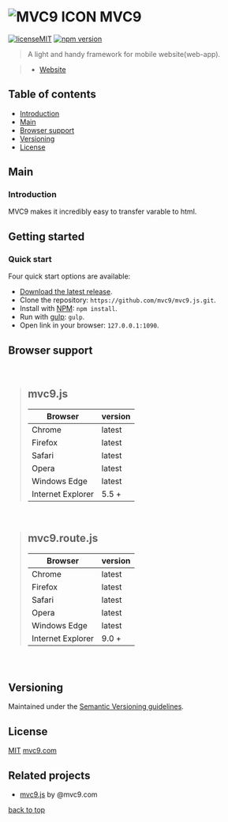 # ![MVC9 ICON](https://avatars1.githubusercontent.com/u/20783939?v=3&s=27) MVC9

[![licenseMIT](https://img.shields.io/github/license/mashape/apistatus.svg)](#license) [![npm version](https://img.shields.io/npm/v/npm.svg)](https://www.npmjs.com)

> A light and handy framework for mobile website(web-app).

> - [Website](http://www.mvc9.com)



## Table of contents

  - [Introduction](#introduction)
  - [Main](#main)
  - [Browser support](#browser-support)
  - [Versioning](#versioning)
  - [License](#license)



## Main

### Introduction

MVC9 makes it incredibly easy to transfer varable to html.



## Getting started

### Quick start

Four quick start options are available:

- [Download the latest release](https://github.com/mvc9/mvc9.js/archive/master.zip).
- Clone the repository: `https://github.com/mvc9/mvc9.js.git`.
- Install with [NPM](http://npmjs.org): `npm install`.
- Run with [gulp](http://gulpjs.com/): `gulp`.
- Open link in your browser: `127.0.0.1:1090`.



## Browser support

&nbsp;
&nbsp;

> mvc9.js
> ------
> | Browser				| version		|
> | --------			| -----			|
> | Chrome				| latest		|
> | Firefox				| latest		|
> | Safari				| latest		|
> | Opera				| latest		|
> | Windows Edge		| latest		|
> | Internet Explorer	| 5.5 +			|

&nbsp;
&nbsp;

> mvc9.route.js
> ------
> | Browser				| version		|
> | --------			| -----			|
> | Chrome				| latest		|
> | Firefox				| latest		|
> | Safari				| latest		|
> | Opera				| latest		|
> | Windows Edge		| latest		|
> | Internet Explorer	| 9.0 +			|

### &nbsp;



## Versioning

Maintained under the [Semantic Versioning guidelines](http://semver.org/).



## License

[MIT](https://github.com/mvc9/mvc9.js/blob/master/LICENSE)  [mvc9.com](http://www.mvc9.com)



## Related projects

- [mvc9.js](https://github.com/mvc9/mvc9.js) by @mvc9.com


[back to top](#table-of-contents)
